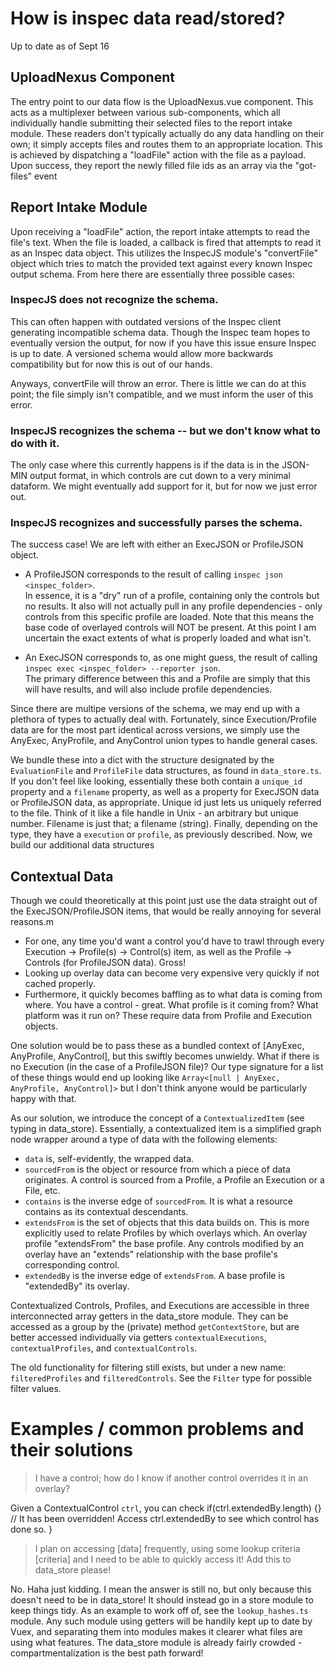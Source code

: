 # How is inspec data read/stored?

Up to date as of Sept 16


## UploadNexus Component

The entry point to our data flow is the UploadNexus.vue component.
This acts as a multiplexer between various sub-components, which all individually handle submitting their selected files to the report intake module.
These readers don't typically actually do any data handling on their own; it simply accepts files and routes them to an appropriate location.
This is achieved by dispatching a "loadFile" action with the file as a payload.
Upon success, they report the newly filled file ids as an array via the "got-files" event

## Report Intake Module

Upon receiving a "loadFile" action, the report intake attempts to read the file's text.
When the file is loaded, a callback is fired that attempts to read it as an Inspec data object.
This utilizes the InspecJS module's "convertFile" object which tries to match the provided text against every known Inspec output schema.
From here there are essentially three possible cases:

### InspecJS does not recognize the schema.

This can often happen with outdated versions of the Inspec client generating incompatible schema data.
Though the Inspec team hopes to eventually version the output, for now if you have this issue ensure Inspec is up to date.
A versioned schema would allow more backwards compatibility but for now this is out of our hands.

Anyways, convertFile will throw an error. 
There is little we can do at this point; the file simply isn't compatible, and we must inform the user of this error.

### InspecJS recognizes the schema -- but we don't know what to do with it.

The only case where this currently happens is if the data is in the JSON-MIN output format, in which controls are cut down to a very minimal dataform.
We might eventually add support for it, but for now we just error out.

### InspecJS recognizes and successfully parses the schema.

The success case!
We are left with either an ExecJSON or ProfileJSON object.

 - A ProfileJSON corresponds to the result of calling `inspec json <inspec_folder>`.  
 In essence, it is a "dry" run of a profile, containing only the controls but no results.
 It also will not actually pull in any profile dependencies - only controls from this specific profile are loaded.
 Note that this means the base code of overlayed controls will NOT be present.
 At this point I am uncertain the exact extents of what is properly loaded and what isn't.

 - An ExecJSON corresponds to, as one might guess, the result of calling `inspec exec <inspec_folder> --reporter json`.  
 The primary difference between this and a Profile are simply that this will have results, and will also include profile dependencies.

Since there are multipe versions of the schema, we may end up with a plethora of types to actually deal with.
Fortunately, since Execution/Profile data are for the most part identical across versions, we simply use the AnyExec, AnyProfile, and AnyControl union types to handle general cases.

We bundle these into a dict with the structure designated by the `EvaluationFile` and `ProfileFile` data structures, as found in `data_store.ts`.
If you don't feel like looking, essentially these both contain a `unique_id` property and a `filename` property, as well as a property for ExecJSON data or ProfileJSON data, as appropriate.
Unique id just lets us uniquely referred to the file.
Think of it like a file handle in Unix - an arbitrary but unique number.
Filename is just that; a filename (string).
Finally, depending on the type, they have a `execution` or `profile`, as previously described. 
Now, we build our additional data structures

## Contextual Data

Though we could theoretically at this point just use the data straight out of the ExecJSON/ProfileJSON items, that would be really annoying for several reasons.m

- For one, any time you'd want a control you'd have to trawl through every Execution -> Profile(s) -> Control(s) item, as well as the Profile -> Controls (for ProfileJSON data). Gross!
- Looking up overlay data can become very expensive very quickly if not cached properly.
- Furthermore, it quickly becomes baffling as to what data is coming from where.
You have a control - great. What profile is it coming from? What platform was it run on? These require data from Profile and Execution objects.

One solution would be to pass these as a bundled context of [AnyExec, AnyProfile, AnyControl], but this swiftly becomes unwieldy.
What if there is no Execution (in the case of a ProfileJSON file)?
Our type signature for a list of these things would end up looking like `Array<[null | AnyExec, AnyProfile, AnyControl]>` but I don't think anyone would be particularly happy with that. 

As our solution, we introduce the concept of a `ContextualizedItem` (see typing in data_store).
Essentially, a contextualized item is a simplified graph node wrapper around a type of data with the following elements:
 - `data` is, self-evidently, the wrapped data.
 - `sourcedFrom` is the object or resource from which a piece of data originates. A control is sourced from a Profile, a Profile an Execution or a File, etc.
 - `contains` is the inverse edge of `sourcedFrom`. It is what a resource contains as its contextual descendants.
 - `extendsFrom` is the set of objects that this data builds on. This is more explicitly used to relate Profiles by which overlays which. An overlay profile "extendsFrom" the base profile. Any controls modified by an overlay have an "extends" relationship with the base profile's corresponding control.
 - `extendedBy` is the inverse edge of `extendsFrom`. A base profile is "extendedBy" its overlay.

Contextualized Controls, Profiles, and Executions are accessible in three interconnected array getters in the data_store module.
They can be accessed as a group by the (private) method `getContextStore`, but are better accessed individually via getters `contextualExecutions`, `contextualProfiles`, and `contextualControls`.

The old functionality for filtering still exists, but under a new name: `filteredProfiles` and `filteredControls`. 
See the `Filter` type for possible filter values.

# Examples / common problems and their solutions

> I have a control; how do I know if another control overrides it in an overlay?

Given a ContextualControl `ctrl`, you can check
    if(ctrl.extendedBy.length) {}
        // It has been overridden! Access ctrl.extendedBy to see which control has done so.
    }

> I plan on accessing \[data\] frequently, using some lookup criteria \[criteria\] and I need to be able to quickly access it! Add this to data_store please!

No.
Haha just kidding. I mean the answer is still no, but only because this doesn't need to be in data_store!
It should instead go in a store module to keep things tidy.
As an example to work off of, see the `lookup_hashes.ts` module. 
Any such module using getters will be handily kept up to date by Vuex, and separating them into modules makes it clearer what files are using what features. 
The data_store module is already fairly crowded - compartmentalization is the best path forward!






